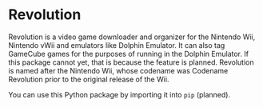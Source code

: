 # Revolution

Revolution is a video game downloader and organizer for the Nintendo Wii, Nintendo vWii and emulators like Dolphin Emulator. It can also tag GameCube games for the purposes of running in the Dolphin Emulator. If this package cannot yet, that is because the feature is planned. Revolution is named after the Nintendo Wii, whose codename was Codename Revolution prior to the original release of the Wii.

You can use this Python package by importing it into `pip` (planned).